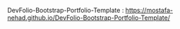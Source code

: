 DevFolio-Bootstrap-Portfolio-Template : https://mostafa-nehad.github.io/DevFolio-Bootstrap-Portfolio-Template/
